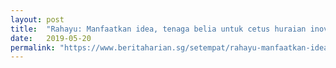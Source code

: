 ```yaml
---
layout: post
title:  "Rahayu: Manfaatkan idea, tenaga belia untuk cetus huraian inovatif"
date:   2019-05-20
permalink: "https://www.beritaharian.sg/setempat/rahayu-manfaatkan-idea-tenaga-belia-untuk-cetus-huraian-inovatif"
---
```

